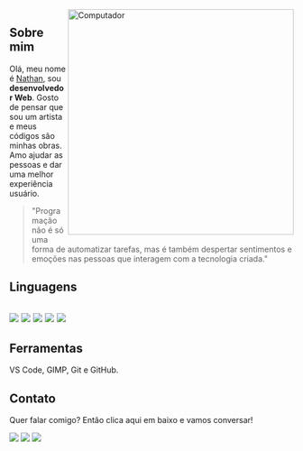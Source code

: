 <img src="https://raw.githubusercontent.com/MicaelliMedeiros/micaellimedeiros/master/image/computer-illustration.png" min-width="400px" max-width="400px" width="400px" align="right" alt="Computador">

<h2 align="left">Sobre mim</h2>
<p align="left"> 
 Olá, meu nome é <a href="http://nathan-firmo.vercel.app" target="_blank">Nathan</a>, sou <strong>desenvolvedor Web</strong>. Gosto de pensar que sou um artista e meus códigos são minhas obras. Amo ajudar as pessoas e dar uma melhor experiência usuário.
</p>

<blockquote>
"Programação não é só uma forma de automatizar tarefas, mas é também despertar sentimentos e emoções nas pessoas que interagem com a tecnologia criada."
</blockquote>

  <h2 align="left">Linguagens<h2>
<p>
<img src="https://img.shields.io/badge/HTML5-E34F26?style=for-the-badge&logo=html5&logoColor=white"/>
<img src="https://img.shields.io/badge/CSS3-1572B6?style=for-the-badge&logo=css3&logoColor=white"/>
<img src="https://img.shields.io/badge/JavaScript-F7DF1E?style=for-the-badge&logo=javascript&logoColor=black"/>
<img src="https://img.shields.io/badge/Node.js-43853D?style=for-the-badge&logo=node.js&logoColor=white"/>
 <img src="https://img.shields.io/badge/TypeScript-007ACC?style=for-the-badge&logo=typescript&logoColor=white"/>
</p>

<h2  align="left"> Ferramentas</h2>
 <p align="left"> VS Code, GIMP, Git e GitHub.</p>
 
<h2  align="left"> Contato</h2>
<p align="left">
   Quer falar comigo? Então clica aqui em baixo e vamos conversar!
</p>

<p align="left">
  <a href="https://www.linkedin.com/in/nathan-de-souza-silva-firmo/" alt="Linkedin">
  <img src="https://img.shields.io/badge/-Linkedin-0e76a8?style=flat-square&logo=Linkedin&logoColor=white&link=https://www.linkedin.com/in/nathan-de-souza-silva-firmo/" /></a>

  <a href="https://api.whatsapp.com/send?phone=5521990251186" alt="WhatsApp">
  <img src="https://img.shields.io/badge/-WhatsApp-25d366?style=flat-square&labelColor=25d366&logo=whatsapp&logoColor=white&link=https://api.whatsapp.com/send?phone=5521990251186"/></a>

  <a href="https://www.instagram.com/nathan.firmo/" alt="Instagram">
  <img src="https://img.shields.io/badge/-Instagram-DF0174?style=flat-square&labelColor=DF0174&logo=instagram&logoColor=white&link=https://www.instagram.com/nathan.firmo/"/></a>
</p>  
